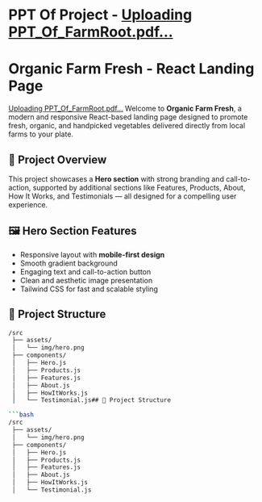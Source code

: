 # PPT Of Project - [Uploading PPT_Of_FarmRoot.pdf…]()

# Organic Farm Fresh - React Landing Page 
[Uploading PPT_Of_FarmRoot.pdf…]()
Welcome to **Organic Farm Fresh**, a modern and responsive React-based landing page designed to promote fresh, organic, and handpicked vegetables delivered directly from local farms to your plate.

## 🌱 Project Overview

This project showcases a **Hero section** with strong branding and call-to-action, supported by additional sections like Features, Products, About, How It Works, and Testimonials — all designed for a compelling user experience.

## 🖼️ Hero Section Features

- Responsive layout with **mobile-first design**
- Smooth gradient background
- Engaging text and call-to-action button
- Clean and aesthetic image presentation
- Tailwind CSS for fast and scalable styling

## 📁 Project Structure

```bash
/src
 ├── assets/
 │   └── img/hero.png      
 ├── components/
 │   ├── Hero.js          
 │   ├── Products.js
 │   ├── Features.js
 │   ├── About.js
 │   ├── HowItWorks.js
 │   └── Testimonial.js## 📁 Project Structure

```bash
/src
 ├── assets/
 │   └── img/hero.png      
 ├── components/
 │   ├── Hero.js          
 │   ├── Products.js
 │   ├── Features.js
 │   ├── About.js
 │   ├── HowItWorks.js
 │   └── Testimonial.js
